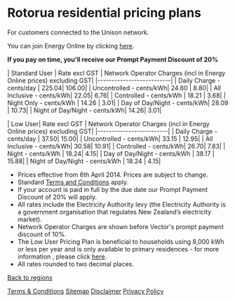 # Rotorua residential pricing plans
For customers connected to the Unison network.


You can join Energy Online by clicking [here](http://www.energyonline.co.nz/Default.aspx?tabid=98).

**If you pay on time, you'll receive our Prompt Payment Discount of 20%**


| Standard User	| Rate excl GST	| Network Operator Charges (incl in Energy Online prices) excluding GST| 
|--------------------------|
| Daily Charge - cents/day	| 225.04| 	106.00| 
| Uncontrolled - cents/kWh| 	24.60	| 8.80| 
| All Inclusive - cents/kWh| 	22.05| 	6.76| 
| Controlled - cents/kWh	| 18.21	| 3.68| 
| Night Only - cents/kWh	| 14.26	| 3.01| 
| Day of Day/Night - cents/kWh| 	28.09	| 10.73| 
| Night of Day/Night - cents/kWh| 	14.26| 	3.01| 
 

| Low User| 	Rate excl GST	| Network Operator Charges (incl in Energy Online prices) excluding GST| 
|-------------------------|
| Daily Charge - cents/day	| 37.50| 	15.00| 
| Uncontrolled - cents/kWh| 	33.15	| 12.95| 
| All Inclusive - cents/kWh| 	30.58| 	10.91| 
| Controlled - cents/kWh| 	26.70| 	7.83| 
| Night - cents/kWh	| 18.24| 	4.15| 
| Day of Day/Night - cents/kWh	| 38.17	| 15.88| 
| Night of Day/Night - cents/kWh	| 18.24	| 4.15| 


- Prices effective from 6th April 2014. Prices are subject to change.
- Standard [Terms and Conditions](http://www.energyonline.co.nz/Default.aspx?tabid=169) apply.
- If your account is paid in full by the due date our Prompt Payment Discount of 20% will apply.
- All rates include the Electricity Authority levy (the Electricity Authority is a government organisation that regulates New Zealand’s electricity market).
- Network Operator Charges are shown before Vector's prompt payment discount of 10%.
- The Low User Pricing Plan is beneficial to households using 8,000 kWh or less per year and is only available to primary residences - for more information , please click [here](http://www.energyonline.co.nz/Default.aspx?tabid=148).
- All rates rounded to two decimal places.


[Back to regions](http://www.energyonline.co.nz/residential/pricing_plans/residential_electricity_pricing_plans)

[Terms & Conditions](http://www.energyonline.co.nz/terms)
[Sitemap](http://www.energyonline.co.nz/home/site_map)
[Disclaimer](http://www.energyonline.co.nz/home/site_map/disclaimer)
[Privacy Policy](http://www.energyonline.co.nz/home/site_map/privacy_policy)